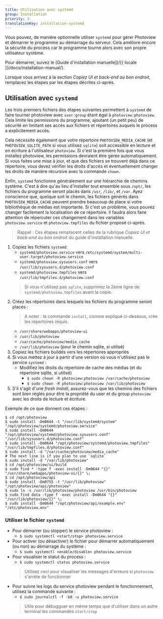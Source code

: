 ```yaml
---
title: Utilisation avec systemd
group: Installation
priority: 3
translationKey: installation-systemd
---
```


Vous pouvez, de manière optionnelle utiliser `systemd` pour gérer Photoview et démarrer le programme au démarrage du serveur.
Cela améliore encore la sécurité du process car le programme tourne alors avec son propre utilisateur système.


Pour démarrer, suivez le [Guide d'installation manuelle](/{{ locale }}/docs/installation-manual/).

Lorsque vous arrivez à la section _Copiez UI et back-end au bon endroit_, remplacez les étapes par les étapes décrites ci-après.

## Utilisation avec `systemd`

Les trois premiers fichiers des étapes suivantes permettent à `systemd` de faire tourner photoview avec `user:group` étant égal à `photoview:photoview`.
Cela limite les permissions du programme, ajoutant (un petit peu) de sécurité en limitant ses accès aux fichiers et répertoires auquels le process a explicitement accès.

Cela nécessite également que votre répertoire `PHOTOVIEW_MEDIA_CACHE` (et `PHOTOVIEW_SQLITE_PATH` si vous utilisez `sqlite`) soit accessible en lecture et en écriture à l'utilisateur `photoview`.
Si c'est la première fois que vous installez photoview, les permissions devraient être gérée automatiquement.
Si vous faites une mise à jour, et que des fichiers se trouvent déjà dans ce répertoire, vous devez vérifier les droits d'accès et éventuellement changer les droits de manière récursive avec la commande `chown`.

Enfin, `systemd` fonctionne généralement sur une hiérarchie de chemins système.
C'est à dire qu'au lieu d'installer tout ensemble sous `/opt/`, les fichiers du programme seront placés dans `/usr`, `/lib/`, et `/var`.
Ayez conscience que, quelque soit le chemin, les fichiers générés dans `PHOTOVIEW_MEDIA_CACHE`  peuvent prendre beaucoup de place si votre bibliothèque de médias est importante.
Si c'est un problème, vous pouvez changer facilement la localisation de ce répertoire.
Il faudra alors faire attention de répercuter ces changement dans les variables `photoview.service` et `photoview.tmpfiles` du fichier proposé ci-après.

> Rappel : Ces étapes remplacent celles de la rubrique _Copiez UI et back-end au bon endroit_ du guide d'installation manuelle.

1. Copiez les fichiers `systemd`:
   - `systemd/photoview.service` vers `/etc/systemd/system/multi-user.target/photoview.service`
   - `systemd/photoview.sysusers.conf` vers `/usr/lib/sysusers.d/photoview.conf`
   - `systemd/photoview.tmpfiles` vers `/usr/lib/tmpfiles.d/photoview.conf`
   > Si vous n'utilisez pas `sqlite`, supprimez la 2ème ligne de `systemd/photoview.tmpfiles` avant la copie.
1. Créez les répertoires dans lesquels les fichiers du programme seront placés :
   > A noter : la commande `install`, comme expliqué ci-dessous, crée les répertoires requis.
   - `/usr/share/webapps/photoview-ui`
   - `/usr/lib/photoview`
   - `/var/cache/photoview/media_cache`
   - `/var/lib/photoview` (pour le chemin sqlite, si utilisé)
1. Copiez les fichiers buildés vers les répertoires appropriés
1. Si vous mettez à jour à partir d'une version où vous n'utilisiez pas le service `systemd` :
   - Modifiez les droits du répertoire de cache des médias (et du répertoire sqlite, si utilisé)
     - `$ sudo chown -R photoview:photoview /var/cache/photoview`
     - `$ sudo chown -R photoview:photoview /var/lib/photoview`
1. S'il s'agit d'une _fresh install_, assurez-vous que les chemins des fichiers sont bien réglés pour être la propriété du user et du group `photoview` avec les droits de lecture et écriture.

Exemple de ce que donnent ces étapes :
```shell
$ cd /opt/photoview
$ sudo install -Dm0644 -t "/usr/lib/systemd/system" "/opt/photoview/systemd/photoview.service"
$ sudo install -Dm0644 "/opt/photoview/systemd/photoview.sysusers.conf" "/usr/lib/sysusers.d/photoview.conf"
$ sudo install -Dm0644 "/opt/photoview/systemd/photoview.tmpfiles" "/usr/lib/tmpfiles.d/photoview.conf"
$ sudo install -d "/var/cache/photoview/media_cache"
# The next line is if you plan to use `sqlite`
$ sudo install -d "/var/lib/photoview"
$ cd /opt/photoview/ui/build
$ sudo find * -type f -exec install -Dm0644 "{}" "/usr/share/webapps/photoview-ui/{}" \;
$ cd /opt/photoview/api
$ sudo install -Dm0755 -t "/usr/lib/photoview" "/opt/photoview/api/photoview"
$ sudo ln -s /usr/lib/photoview/photoview /usr/bin/photoview
$ sudo find data -type f -exec install -Dm0644 "{}" "/usr/lib/photoview/{}" \;
$ sudo install -Dm0644 "/opt/photoview/api/example.env" "/etc/photoview.env"
```
### Utiliser le fichier `systemd`

- Pour démarrer (ou stopper) le service photoview :
  - `$ sudo systemctl <start/stop> photoview.service`
- Pour activer (ou désactiver) le fichier pour démarrer automatiquement (ou non) au démarrage du système :
  - `$ sudo systemctl <enable/disable> photoview.service`
- Pour visualiser le statut du process :
  - `$ sudo systemctl status photoview.service`
  > Utilisez ceci pour visualiser les messages d'erreurs si `photoview` s'arrête de fonctionner
- Pour suivre les logs du service photoview pendant le fonctionnement, utilisez la commande suivante :
  - `$ sudo journalctl -f -b0 -u photoview.service`
  > Utile pour débugguer en même temps que d'utiliser dans un autre terminal les commandes `start/stop`